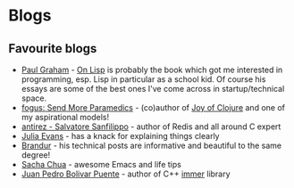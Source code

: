 # Blogs

## Favourite blogs

- [Paul Graham](http://www.paulgraham.com/articles.html) -
  [On Lisp](https://www.goodreads.com/book/show/41803.On_Lisp) is probably the
  book which got me interested in programming, esp. Lisp in particular as a
  school kid. Of course his essays are some of the best ones I've come across in
  startup/technical space.
- [fogus: Send More Paramedics](http://blog.fogus.me/) - (co)author of 
  [Joy of Clojure](https://www.goodreads.com/book/show/8129142-the-joy-of-clojure) 
  and one of my aspirational models!
- [antirez - Salvatore Sanfilippo](http://antirez.com/) - author of Redis and
  all around C expert
- [Julia Evans](https://jvns.ca) - has a knack for explaining things clearly
- [Brandur](https://brandur.org/articles) - his technical posts are informative
  and beautiful to the same degree!
- [Sacha Chua](https://sachachua.com/) - awesome Emacs and life tips
- [Juan Pedro Bolivar Puente](https://sinusoid.es) - author of C++
  [immer](https://sinusoid.es/immer/) library
